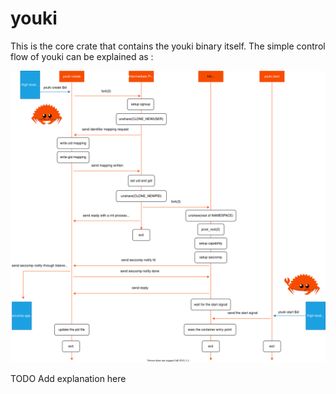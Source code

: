 # youki

This is the core crate that contains the youki binary itself. The simple control flow of youki can be explained as :

<p align="center">
  <img src="../assets/control_flow.drawio.svg">
</p>

TODO Add explanation here
